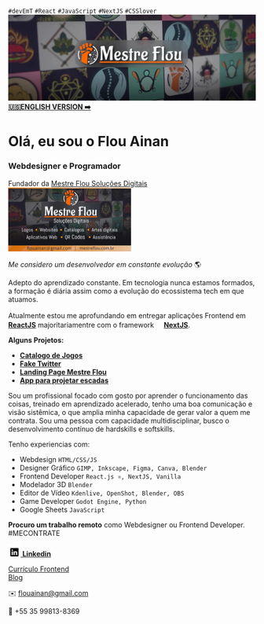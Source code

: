 `#devEmT` `#React` `#JavaScript` `#NextJS` `#CSSlover`
![<img src="src/images/capa-github.webp" />](src/images/capa-github.webp)
[**🇺🇸ENGLISH VERSION ➡️**](/README_EN.md)
# Olá, eu sou o Flou Ainan # 
### Webdesigner e Programador ###

Fundador da [Mestre Flou Soluções Digitais](https://www.mestreflou.com.br/)<br>
[<img src="src/images/link-preview-compact-02.webp" width="250px">](https://www.mestreflou.com.br/)


*Me considero um desenvolvedor em constante evolução* 🌎 

Adepto do aprendizado constante. Em tecnologia nunca estamos formados, a formação é diária assim como a evolução do ecossistema tech em que atuamos.

Atualmente estou me aprofundando em entregar aplicações Frontend em [<img src="https://w7.pngwing.com/pngs/18/497/png-transparent-black-and-blue-atom-icon-screenshot-react-javascript-responsive-web-design-github-angularjs-github-logo-electric-blue-signage.png" width="16" height="16" /><b>ReactJS</b>](https://react.dev/) majoritariamentre com o framework [<img src="https://static-00.iconduck.com/assets.00/next-js-icon-512x512-zuauazrk.png" width="16" height="16" /><b>NextJS</b>](https://nextjs.org/).

<b>Alguns Projetos:</b>

- **[Catalogo de Jogos](https://github.com/flou-ainan/my-games-catalog#my-games-catalog)**
- **[Fake Twitter](https://github.com/flou-ainan/twitter-post-maker#twitter-post-maker)**
- **[Landing Page Mestre Flou](https://github.com/flou-ainan/servicos-do-mestre#readme)**
- **[App para projetar escadas](https://github.com/flou-ainan/app-escadas-codeart#app-para-projetar-escadas)**


Sou um profissional focado com gosto por aprender o funcionamento das coisas, treinado em aprendizado acelerado, tenho uma boa comunicação e visão sistêmica, o que amplia minha capacidade de gerar valor a quem me contrata. Sou uma pessoa com capacidade multidisciplinar, busco o desenvolvimento contínuo de hardskills e softskills.

Tenho experiencias com:
- Webdesign `HTML/CSS/JS`
- Designer Gráfico `GIMP, Inkscape, Figma, Canva, Blender`
- Frontend Developer `React.js ⚛️, NextJS, Vanilla`
- Modelador 3D `Blender`
- Editor de Vídeo `Kdenlive, OpenShot, Blender, OBS`
- Game Developer `Godot Engine, Python`
- Google Sheets `JavaScript`

**Procuro um trabalho remoto** como Webdesigner ou Frontend Developer.<br>
#MECONTRATE

[<img src="src/images/linkedin-svgrepo-com.png" width="25px"/> **Linkedin**](https://www.linkedin.com/in/flouainan/)

[Currículo Frontend](https://github.com/flou-ainan/flou-ainan/blob/main/resume.md#flou-ainan-oliveira)\
[Blog](https://mestreflou.blogspot.com/)

✉️ flouainan@gmail.com

💬 +55 35 99813-8369



